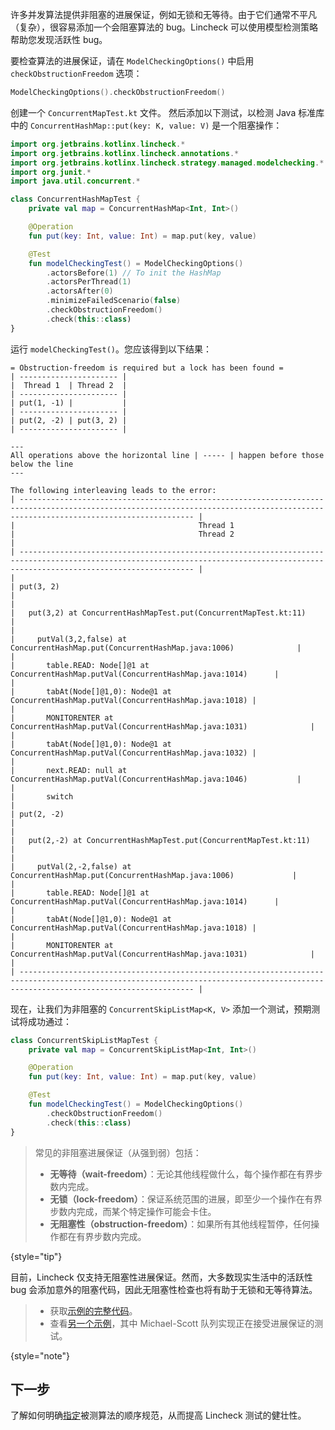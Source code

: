 [//]: # (title: 进展保证)

许多并发算法提供非阻塞的进展保证，例如无锁和无等待。由于它们通常不平凡（复杂），很容易添加一个会阻塞算法的 bug。Lincheck 可以使用模型检测策略帮助您发现活跃性 bug。

要检查算法的进展保证，请在 `ModelCheckingOptions()` 中启用 `checkObstructionFreedom` 选项：

```kotlin
ModelCheckingOptions().checkObstructionFreedom()
```

创建一个 `ConcurrentMapTest.kt` 文件。
然后添加以下测试，以检测 Java 标准库中的 `ConcurrentHashMap::put(key: K, value: V)` 是一个阻塞操作：

```kotlin
import org.jetbrains.kotlinx.lincheck.*
import org.jetbrains.kotlinx.lincheck.annotations.*
import org.jetbrains.kotlinx.lincheck.strategy.managed.modelchecking.*
import org.junit.*
import java.util.concurrent.*

class ConcurrentHashMapTest {
    private val map = ConcurrentHashMap<Int, Int>()

    @Operation
    fun put(key: Int, value: Int) = map.put(key, value)

    @Test
    fun modelCheckingTest() = ModelCheckingOptions()
        .actorsBefore(1) // To init the HashMap
        .actorsPerThread(1)
        .actorsAfter(0)
        .minimizeFailedScenario(false)
        .checkObstructionFreedom()
        .check(this::class)
}
```

运行 `modelCheckingTest()`。您应该得到以下结果：

```text
= Obstruction-freedom is required but a lock has been found =
| ---------------------- |
|  Thread 1  | Thread 2  |
| ---------------------- |
| put(1, -1) |           |
| ---------------------- |
| put(2, -2) | put(3, 2) |
| ---------------------- |

---
All operations above the horizontal line | ----- | happen before those below the line
---

The following interleaving leads to the error:
| ----------------------------------------------------------------------------------------------------------------------------------------------------------------------------------- |
|                                         Thread 1                                         |                                         Thread 2                                         |
| ----------------------------------------------------------------------------------------------------------------------------------------------------------------------------------- |
|                                                                                          | put(3, 2)                                                                                |
|                                                                                          |   put(3,2) at ConcurrentHashMapTest.put(ConcurrentMapTest.kt:11)                         |
|                                                                                          |     putVal(3,2,false) at ConcurrentHashMap.put(ConcurrentHashMap.java:1006)              |
|                                                                                          |       table.READ: Node[]@1 at ConcurrentHashMap.putVal(ConcurrentHashMap.java:1014)      |
|                                                                                          |       tabAt(Node[]@1,0): Node@1 at ConcurrentHashMap.putVal(ConcurrentHashMap.java:1018) |
|                                                                                          |       MONITORENTER at ConcurrentHashMap.putVal(ConcurrentHashMap.java:1031)              |
|                                                                                          |       tabAt(Node[]@1,0): Node@1 at ConcurrentHashMap.putVal(ConcurrentHashMap.java:1032) |
|                                                                                          |       next.READ: null at ConcurrentHashMap.putVal(ConcurrentHashMap.java:1046)           |
|                                                                                          |       switch                                                                             |
| put(2, -2)                                                                               |                                                                                          |
|   put(2,-2) at ConcurrentHashMapTest.put(ConcurrentMapTest.kt:11)                        |                                                                                          |
|     putVal(2,-2,false) at ConcurrentHashMap.put(ConcurrentHashMap.java:1006)             |                                                                                          |
|       table.READ: Node[]@1 at ConcurrentHashMap.putVal(ConcurrentHashMap.java:1014)      |                                                                                          |
|       tabAt(Node[]@1,0): Node@1 at ConcurrentHashMap.putVal(ConcurrentHashMap.java:1018) |                                                                                          |
|       MONITORENTER at ConcurrentHashMap.putVal(ConcurrentHashMap.java:1031)              |                                                                                          |
| ----------------------------------------------------------------------------------------------------------------------------------------------------------------------------------- |
```

现在，让我们为非阻塞的 `ConcurrentSkipListMap<K, V>` 添加一个测试，预期测试将成功通过：

```kotlin
class ConcurrentSkipListMapTest {
    private val map = ConcurrentSkipListMap<Int, Int>()

    @Operation
    fun put(key: Int, value: Int) = map.put(key, value)

    @Test
    fun modelCheckingTest() = ModelCheckingOptions()
        .checkObstructionFreedom()
        .check(this::class)
}
```

> 常见的非阻塞进展保证（从强到弱）包括：
> 
> * **无等待（wait-freedom）**：无论其他线程做什么，每个操作都在有界步数内完成。
> * **无锁（lock-freedom）**：保证系统范围的进展，即至少一个操作在有界步数内完成，而某个特定操作可能会卡住。
> * **无阻塞性（obstruction-freedom）**：如果所有其他线程暂停，任何操作都在有界步数内完成。
>
{style="tip"}

目前，Lincheck 仅支持无阻塞性进展保证。然而，大多数现实生活中的活跃性 bug 会添加意外的阻塞代码，因此无阻塞性检查也将有助于无锁和无等待算法。

> * 获取[示例的完整代码](https://github.com/JetBrains/lincheck/blob/master/src/jvm/test/org/jetbrains/kotlinx/lincheck_test/guide/ConcurrentMapTest.kt)。
> * 查看[另一个示例](https://github.com/JetBrains/lincheck/blob/master/src/jvm/test/org/jetbrains/kotlinx/lincheck_test/guide/ObstructionFreedomViolationTest.kt)，其中 Michael-Scott 队列实现正在接受进展保证的测试。
>
{style="note"}

## 下一步

了解如何明确[指定](sequential-specification.md)被测算法的顺序规范，从而提高 Lincheck 测试的健壮性。